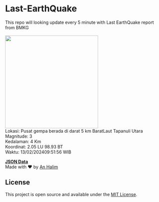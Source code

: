 # Last-EarthQuake
This repo will looking update every 5 minute with Last EarthQuake report from BMKG
<br>
<br>
<img src="https://static.bmkg.go.id/20240213095156.mmi.jpg" width="300"/>
<br>
Lokasi: Pusat gempa berada di darat 5 km BaratLaut Tapanuli Utara <br>
Magnitude: 3 <br>
Kedalaman: 4 Km <br>
Koordinat: 2.05 LU 98.93 BT <br>
Waktu: 13/02/202409:51:56 WIB <br>

<a href="./data/data.json">**JSON Data**</a>
<br>
Made with ❤️ by <a href="https://github.com/an-halim">An Halim</a>
## License

This project is open source and available under the [MIT License](LICENSE).
